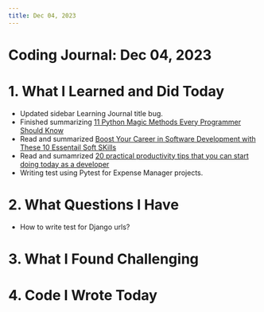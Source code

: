 ```yaml
---
title: Dec 04, 2023
---
```


# Coding Journal: Dec 04, 2023

# 1. What I Learned and Did Today
- Updated sidebar Learning Journal title bug.
- Finished summarizing [11 Python Magic Methods Every Programmer Should Know](https://quinnle.io/docs/tech-blogs/notes/post_7)
- Read and summarized [Boost Your Career in Software Development with These 10 Essentail Soft SKills](https://quinnle.io/docs/tech-blogs/notes/post_8)
- Read and sumamrized [20 practical productivity tips that you can start doing today as a developer](https://quinnle.io/docs/tech-blogs/notes/post_9)
- Writing test using Pytest for Expense Manager projects.

# 2. What Questions I Have
- How to write test for Django urls?

# 3. What I Found Challenging


# 4. Code I Wrote Today